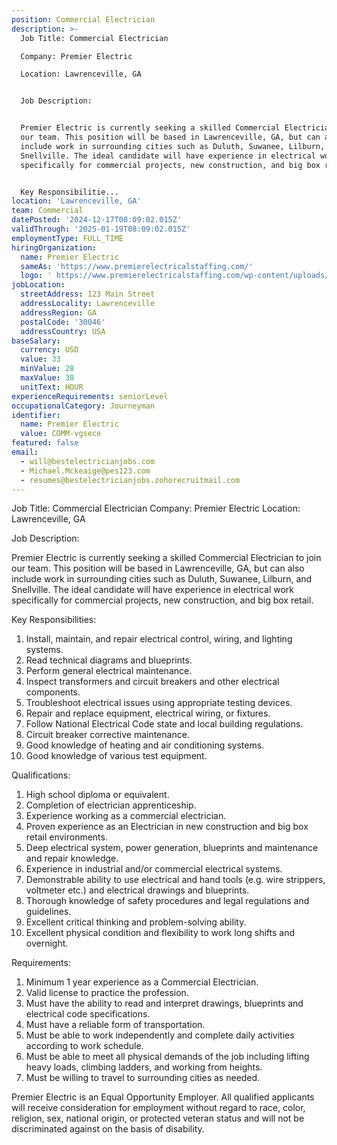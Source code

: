 ```yaml
---
position: Commercial Electrician
description: >-
  Job Title: Commercial Electrician

  Company: Premier Electric

  Location: Lawrenceville, GA


  Job Description:


  Premier Electric is currently seeking a skilled Commercial Electrician to join
  our team. This position will be based in Lawrenceville, GA, but can also
  include work in surrounding cities such as Duluth, Suwanee, Lilburn, and
  Snellville. The ideal candidate will have experience in electrical work
  specifically for commercial projects, new construction, and big box retail.


  Key Responsibilitie...
location: 'Lawrenceville, GA'
team: Commercial
datePosted: '2024-12-17T08:09:02.015Z'
validThrough: '2025-01-19T08:09:02.015Z'
employmentType: FULL_TIME
hiringOrganization:
  name: Premier Electric
  sameAs: 'https://www.premierelectricalstaffing.com/'
  logo: ' https://www.premierelectricalstaffing.com/wp-content/uploads/2020/05/Premier-Electrical-Staffing-logo.png'
jobLocation:
  streetAddress: 123 Main Street
  addressLocality: Lawrenceville
  addressRegion: GA
  postalCode: '30046'
  addressCountry: USA
baseSalary:
  currency: USD
  value: 33
  minValue: 28
  maxValue: 38
  unitText: HOUR
experienceRequirements: seniorLevel
occupationalCategory: Journeyman
identifier:
  name: Premier Electric
  value: COMM-vgsece
featured: false
email:
  - will@bestelectricianjobs.com
  - Michael.Mckeaige@pes123.com
  - resumes@bestelectricianjobs.zohorecruitmail.com
---
```




Job Title: Commercial Electrician
Company: Premier Electric
Location: Lawrenceville, GA

Job Description:

Premier Electric is currently seeking a skilled Commercial Electrician to join our team. This position will be based in Lawrenceville, GA, but can also include work in surrounding cities such as Duluth, Suwanee, Lilburn, and Snellville. The ideal candidate will have experience in electrical work specifically for commercial projects, new construction, and big box retail.

Key Responsibilities:

1. Install, maintain, and repair electrical control, wiring, and lighting systems.
2. Read technical diagrams and blueprints.
3. Perform general electrical maintenance.
4. Inspect transformers and circuit breakers and other electrical components.
5. Troubleshoot electrical issues using appropriate testing devices.
6. Repair and replace equipment, electrical wiring, or fixtures.
7. Follow National Electrical Code state and local building regulations.
8. Circuit breaker corrective maintenance.
9. Good knowledge of heating and air conditioning systems.
10. Good knowledge of various test equipment.

Qualifications:

1. High school diploma or equivalent.
2. Completion of electrician apprenticeship.
3. Experience working as a commercial electrician.
4. Proven experience as an Electrician in new construction and big box retail environments.
5. Deep electrical system, power generation, blueprints and maintenance and repair knowledge.
6. Experience in industrial and/or commercial electrical systems.
7. Demonstrable ability to use electrical and hand tools (e.g. wire strippers, voltmeter etc.) and electrical drawings and blueprints.
8. Thorough knowledge of safety procedures and legal regulations and guidelines.
9. Excellent critical thinking and problem-solving ability.
10. Excellent physical condition and flexibility to work long shifts and overnight.

Requirements:

1. Minimum 1 year experience as a Commercial Electrician.
2. Valid license to practice the profession.
3. Must have the ability to read and interpret drawings, blueprints and electrical code specifications.
4. Must have a reliable form of transportation.
5. Must be able to work independently and complete daily activities according to work schedule.
6. Must be able to meet all physical demands of the job including lifting heavy loads, climbing ladders, and working from heights.
7. Must be willing to travel to surrounding cities as needed.

Premier Electric is an Equal Opportunity Employer. All qualified applicants will receive consideration for employment without regard to race, color, religion, sex, national origin, or protected veteran status and will not be discriminated against on the basis of disability.
